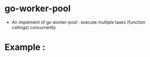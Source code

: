 # go-worker-pool
- An implement of go worker-pool : execute multiple tasks (function callings) concurrently
# Example :
  
